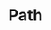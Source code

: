---
title: Path
url: http://path.mystrikingly.com
alsoSee:
  - becomepresent
  - becomeauthentic
  - adulthood
  - initiations
  - process
  - ehpdojo
  - yourteams
  - baggage
  - alifeofpractice
  - eyeoftheneedle
  - 4enemies
---